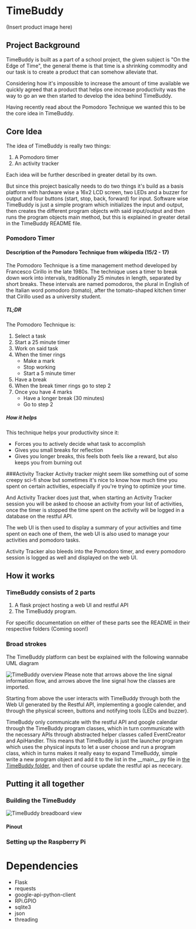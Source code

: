 # TimeBuddy

(Insert product image here)

## Project Background
TimeBuddy is built as a part of a school project, the given subject is
"On the Edge of Time", the general theme is that time is a shrinking commodity
and our task is to create a product that can somehow alleviate that.

Considering how it's impossible to increase the amount of time available we
quickly agreed that a product that helps one increase productivity was the way
to go an we then started to develop the idea behind TimeBuddy.

Having recently read about the Pomodoro Technique we wanted this to be the
core idea in TimeBuddy.

## Core Idea

The idea of TimeBuddy is really two things:

1. A Pomodoro timer
2. An activity tracker

Each idea will be further described in greater detail by its own.

But since this project basically needs to do two things it's build as a basis
platform with hardware wise a 16x2 LCD screen, two LEDs and a buzzer for output and
four buttons (start, stop, back, forward) for input.
Software wise TimeBuddy is just a simple program which initializes the
input and output, then creates the different program objects with said
input/output and then runs the program objects main method, but this is
explained in greater detail in the TimeBuddy README file.

### Pomodoro Timer
#### Description of the Pomodoro Technique from wikipedia (15/2 - 17)
The Pomodoro Technique is a time management method developed by Francesco Cirillo in the late 1980s. The technique uses a timer to break down work into intervals, traditionally 25 minutes in length, separated by short breaks. These intervals are named pomodoros, the plural in English of the Italian word pomodoro (tomato), after the tomato-shaped kitchen timer that Cirillo used as a university student.

##### TL;DR
The Pomodoro Technique is:

1. Select a task
1. Start a 25 minute timer
2. Work on said task
3. When the timer rings
    * Make a mark
    * Stop working
    * Start a 5 minute timer
5. Have a break
6. When the break timer rings go to step 2
7. Once you have 4 marks
    * Have a longer break (30 minutes)
    * Go to step 2

##### How it helps
This technique helps your productivity since it:
* Forces you to actively decide what task to accomplish
* Gives you small breaks for reflection
* Gives you longer breaks, this feels both feels like a reward, but also keeps you
from burning out

###Activity Tracker
Activity tracker might seem like something out of some creepy sci-fi show
but sometimes it's nice to know how much time you spent on certain activities,
especially if you're trying to optimize your time.

And Activity Tracker does just that, when starting an Activity Tracker session
you will be asked to choose an activity from your list of activities, once the
timer is stopped the time spent on the activity will be logged in a database
on the restful API.

The web UI is then used to display a summary of your activities and time
spent on each one of them, the web UI is also used to manage your activities
and pomodoro tasks.

Activity Tracker also bleeds into the Pomodoro timer, and every pomodoro
session is logged as well and displayed on the web UI.


## How it works

### TimeBuddy consists of 2 parts
1. A flask project hosting a web UI and restful API
2. The TimeBuddy program.

For specific documentation on either of these parts see the README in their
respective folders (Coming soon!)

### Broad strokes
The TimeBuddy platform can best be explained with the following wannabe UML
diagram

![TimeBuddy overview](https://raw.githubusercontent.com/nikolajlauridsen/RaspberryTimebuddy/master/Documentation/Images/UML.png)
Please note that arrows above the line signal information flow, and arrows
above the line signal how the classes are imported.

Starting from above the user interacts with TimeBuddy through both the Web UI
generated by the Restful API, implementing a google calender, and through the
 physical screen, buttons and notifying tools (LEDs and buzzer).

TimeBuddy only communicate with the restful API and google calendar through
the TimeBuddy program classes, which in turn communicate with the necessary
APIs through abstracted helper classes called EventCreator and ApiHandler.
This means that TimeBuddy is just the launcher program which uses the physical
inputs to let a user choose and run a program class, which in turns makes it
really easy to expand TimeBuddy, simple write a new program object and add it
to the list in the \_\_main\_\_.py file in [the TimeBuddy folder](https://github.com/nikolajlauridsen/RaspberryTimebuddy/tree/master/TimeBuddy),
and then of course update the restful api as nececary.

## Putting it all together

### Building the TimeBuddy
![TimeBuddy breadboard view](https://github.com/nikolajlauridsen/RaspberryTimebuddy/blob/master/Documentation/Schematics/TimeBuddy_breadboard.png?raw=true)
#### Pinout

### Setting up the Raspberry Pi


# Dependencies
* Flask
* requests
* google-api-python-client
* RPi.GPIO
* sqlite3
* json
* threading
